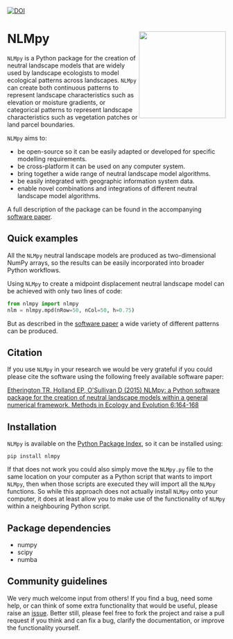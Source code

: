 [![DOI](https://zenodo.org/badge/282114690.svg)](https://zenodo.org/badge/latestdoi/282114690)

# NLMpy <img src="images/logo.png" align="right" width="200" />

`NLMpy` is a Python package for the creation of neutral landscape models that 
are widely used by landscape ecologists to model ecological patterns across 
landscapes.  `NLMpy` can create both continuous patterns to represent landscape 
characteristics such as elevation or moisture gradients, or categorical patterns 
to represent landscape characteristics such as vegetation patches or land parcel 
boundaries.

`NLMpy` aims to:

- be open-source so it can be easily adapted or developed for specific modelling requirements.
- be cross-platform it can be used on any computer system.
- bring together a wide range of neutral landscape model algorithms.
- be easily integrated with geographic information system data.
- enable novel combinations and integrations of different neutral landscape model algorithms.

A full description of the package can be found in the accompanying 
[software paper](https://besjournals.onlinelibrary.wiley.com/doi/full/10.1111/2041-210X.12308).

## Quick examples

All the `NLMpy` neutral landscape models are produced as two-dimensional NumPy arrays, so the 
results can be easily incorporated into broader Python workflows.

Using `NLMpy` to create a midpoint displacement neutral landscape model can be achieved with 
only two lines of code:

```python
from nlmpy import nlmpy
nlm = nlmpy.mpd(nRow=50, nCol=50, h=0.75)
```

But as described in the [software paper](https://besjournals.onlinelibrary.wiley.com/doi/full/10.1111/2041-210X.12308) 
a wide variety of different patterns can be produced.

## Citation

If you use `NLMpy` in your research we would be very grateful if you could please cite the 
software using the following freely available software paper:

[Etherington TR, Holland EP, O'Sullivan D (2015) NLMpy: a Python software package for 
the creation of neutral landscape models within a general numerical framework. Methods in 
Ecology and Evolution 6:164-168](https://besjournals.onlinelibrary.wiley.com/doi/full/10.1111/2041-210X.12308)

## Installation

`NLMpy` is available on the [Python Package Index](https://pypi.python.org/pypi/nlmpy), so it can be installed using:

```
pip install nlmpy
```

If that does not work you could also simply move the `NLMpy.py` file to the same location 
on your computer as a Python script that wants to import `NLMpy`, then when those scripts are 
executed they will import all the `NLMpy` functions.  So while this approach does not 
actually install `NLMpy` onto your computer, it does at least allow you to make use of the 
functionality of `NLMpy` within a neighbouring Python script.

## Package dependencies

- numpy
- scipy
- numba

## Community guidelines

We very much welcome input from others\! If you find a bug, need some
help, or can think of some extra functionality that would be useful,
please raise an
[issue](https://github.com/tretherington/nlmpy/issues). Better
still, please feel free to fork the project and raise a pull request if
you think and can fix a bug, clarify the documentation, or improve the
functionality yourself.
